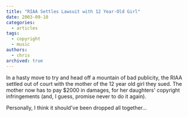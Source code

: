 ```yaml
---
title: "RIAA Settles Lawsuit with 12 Year-Old Girl"
date: 2003-09-10
categories:
  - articles
tags:
  - copyright
  - music
authors:
  - chris
archived: true
---
```


In a hasty move to try and head off a mountain of bad publicity, the RIAA settled out of court with the mother of the 12 year old girl they sued. The mother now has to pay $2000 in damages, for her daughters' copyright infringements (and, I guess, promise never to do it again).

Personally, I think it should've been dropped all together...
